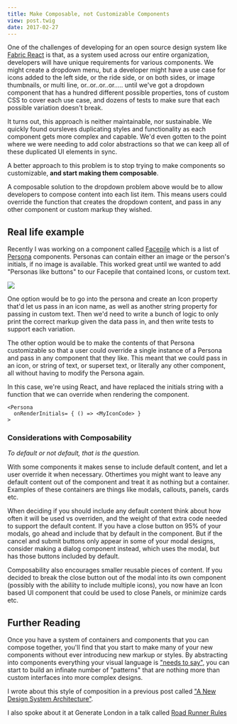 ```yaml
---
title: Make Composable, not Customizable Components
view: post.twig
date: 2017-02-27
---
```


One of the challenges of developing for an open source design system like [Fabric React](https://github.com/OfficeDev/office-ui-fabric-react) is that, as a system used across our entire organization, developers will have unique requirements for various components. We might create a dropdown menu, but a developer might have a use case for icons added to the left side, or the ride side, or on both sides, or image thumbnails, or multi line, or..or..or..or..... until we've got a dropdown component that has a hundred different possible properties, tons of custom CSS to cover each use case, and dozens of tests to make sure that each possible variation doesn't break.

It turns out, this approach is neither maintainable, nor sustainable. We quickly found oursleves duplicating styles and functionality as each component gets more complex and capable. We'd even gotten to the point where we were needing to add color abstractions so that we can keep all of these duplicated UI elements in sync.

A better approach to this problem is to stop trying to make components so customizable, __and start making them composable__.

A composable solution to the dropdown problem above would be to allow developers to compose content into each list item. This means users could override the function that creates the dropdown content, and pass in any other component or custom markup they wished.

## Real life example

Recently I was working on a component called [Facepile](https://dev.office.com/fabric#/components/facepile) which is a list of [Persona](https://dev.office.com/fabric#/components/persona) components. Personas can contain either an image or the person's initials, if no image is available. This worked great until we wanted to add "Personas like buttons" to our Facepile that contained Icons, or custom text. 


<img style="display: block; max-width: 100%;" src="/assets/img/facepile_icon.png">

One option would be to go into the persona and create an Icon property that'd let us pass in an icon name, as well as another string property for passing in custom text. Then we'd need to write a bunch of logic to only print the correct markup given the data pass in, and then write tests to support each variation. 

The other option would be to make the contents of that Persona customizable so that a user could override a single instance of a Persona and pass in any component that they like. This meant that we could pass in an icon, or string of text, or superset text, or literally any other component, all without having to modify the Persona again.

In this case, we're using React, and have replaced the initials string with a function that we can override when rendering the component.

```
<Persona
  onRenderInitials= { () => <MyIconCode> }
>
```

### Considerations with Composability

_To default or not default, that is the question._

With some components it makes sense to include default content, and let a user override it when necessary. Othertimes you might want to leave any default content out of the component and treat it as nothing but a container. Examples of these containers are things like modals, callouts, panels, cards etc.

When deciding if you should include any default content think about how often it will be used vs overriden, and the weight of that extra code needed to support the default content. If you have a close button on 95% of your modals, go ahead and include that by default in the component. But if the cancel and submit buttons only appear in some of your modal designs, consider making a dialog component instead, which uses the modal, but has those buttons included by default.

Composability also encourages smaller reusable pieces of content. If you decided to break the close button out of the modal into its own component (possibly with the abiliity to include multiple icons), you now have an Icon based UI component that could be used to close Panels, or minimize cards etc.

## Further Reading

Once you have a system of containers and components that you can compose together, you'll find that you start to make many of your new components without ever introducing new markup or styles. By abstracting into components everything your visual language is ["needs to say"](https://twitter.com/micahgodbolt/status/717565115919237120), you can start to build an infinate number of "patterns" that are nothing more than custom interfaces into more complex designs. 

I wrote about this style of composition in a previous post called ["A New Design System Architecture"](a-new-design-system-architecture).

I also spoke about it at Generate London in a talk called [Road Runner Rules](https://www.youtube.com/watch?v=CnspEEQqb3w)